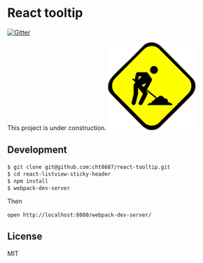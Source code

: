 # React tooltip 
[![Gitter](https://badges.gitter.im/Join%20Chat.svg)](https://gitter.im/cht8687/help)

This project is under construction.
![React Hover](src/example/construction.png)


## Development

```
$ git clone git@github.com:cht8687/react-tooltip.git
$ cd react-listview-sticky-header
$ npm install
$ webpack-dev-server
```

Then

```
open http://localhost:8080/webpack-dev-server/
```

## License

MIT
